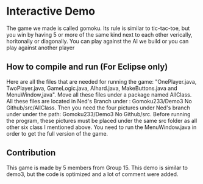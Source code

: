 # Interactive Demo
  The game we made is called gomoku. Its rule is similar to tic-tac-toe, but you win by having 5 or more of the same kind next to each other 
verically, horitonally or diagonally. You can play against the AI we build or you can play against another player

## How to compile and run (For Eclipse only)
  Here are all the files that are needed for running the game: "OnePlayer.java, TwoPlayer.java, GameLogic.java, AIhard.java, MakeButtons.java and MenuWindow,java". Move all these files under a package named AllClass. All these files are located in Ned's Branch under : Gomoku233/Demo3 No Github/src/AllClass. Then you need the four pictures under Ned's branch under under the path: Gomoku233/Demo3 No Github/src. Before 
running the program, these pictures must be placed under the same src folder as all other six class I mentioned above. You need to run
the MenuWindow.java in order to get the full version of the game.

## Contribution
  This game is made by 5 members from Group 15. This demo is similar to demo3, but the code is optimized and a lot of comment were added.
